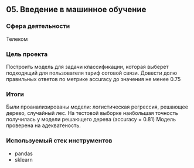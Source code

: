 ## 05. Введение в машинное обучение

### Сфера деятельности

Телеком

### Цель проекта

Построить модель для задачи классификации, которая выберет подходящий для пользователя тариф сотовой связи. Довести долю правильных ответов по метрике accuracy до значения не менее 0.75

### Итоги

Были проанализированы модели: логистическая регрессия, решающее дерево, случайный лес. На тестовой выборке наибольшая точность получилась у модели решающего дерева (accuracy = 0.81) Модель проверена на адекватеность.


### Используемый стек инструментов

- pandas
- sklearn
